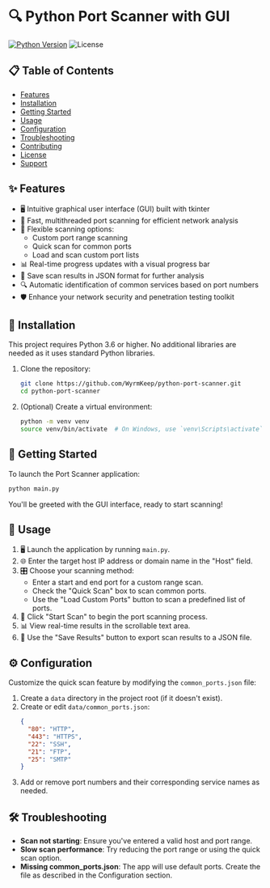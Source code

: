 # 🔍 Python Port Scanner with GUI

[![Python Version](https://img.shields.io/badge/python-3.6%2B-blue)](https://www.python.org/downloads/)
![License](https://img.shields.io/badge/license-MIT-green.svg)


## 📋 Table of Contents

- [Features](#-features)
- [Installation](#-installation)
- [Getting Started](#-getting-started)
- [Usage](#-usage)
- [Configuration](#-configuration)
- [Troubleshooting](#-troubleshooting)
- [Contributing](#-contributing)
- [License](#-license)
- [Support](#-support)

## ✨ Features

- 🖥️ Intuitive graphical user interface (GUI) built with tkinter
- 🚀 Fast, multithreaded port scanning for efficient network analysis
- 🎯 Flexible scanning options:
  - Custom port range scanning
  - Quick scan for common ports
  - Load and scan custom port lists
- 📊 Real-time progress updates with a visual progress bar
- 💾 Save scan results in JSON format for further analysis
- 🔍 Automatic identification of common services based on port numbers
- 🛡️ Enhance your network security and penetration testing toolkit

## 🚀 Installation

This project requires Python 3.6 or higher. No additional libraries are needed as it uses standard Python libraries.

1. Clone the repository:
   ```bash
   git clone https://github.com/WyrmKeep/python-port-scanner.git
   cd python-port-scanner
   ```

2. (Optional) Create a virtual environment:
   ```bash
   python -m venv venv
   source venv/bin/activate  # On Windows, use `venv\Scripts\activate`
   ```

## 🏁 Getting Started

To launch the Port Scanner application:

```bash
python main.py
```

You'll be greeted with the GUI interface, ready to start scanning!

## 🔧 Usage

1. 🖥️ Launch the application by running `main.py`.
2. 🌐 Enter the target host IP address or domain name in the "Host" field.
3. 🎛️ Choose your scanning method:
   - Enter a start and end port for a custom range scan.
   - Check the "Quick Scan" box to scan common ports.
   - Use the "Load Custom Ports" button to scan a predefined list of ports.
4. 🚀 Click "Start Scan" to begin the port scanning process.
5. 📊 View real-time results in the scrollable text area.
6. 💾 Use the "Save Results" button to export scan results to a JSON file.

## ⚙️ Configuration

Customize the quick scan feature by modifying the `common_ports.json` file:

1. Create a `data` directory in the project root (if it doesn't exist).
2. Create or edit `data/common_ports.json`:
   ```json
   {
     "80": "HTTP",
     "443": "HTTPS",
     "22": "SSH",
     "21": "FTP",
     "25": "SMTP"
   }
   ```
3. Add or remove port numbers and their corresponding service names as needed.

## 🛠️ Troubleshooting

- **Scan not starting**: Ensure you've entered a valid host and port range.
- **Slow scan performance**: Try reducing the port range or using the quick scan option.
- **Missing common_ports.json**: The app will use default ports. Create the file as described in the Configuration section.
